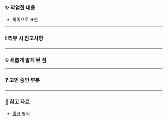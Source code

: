 ### ✨ 작업한 내용
- 목록으로 표현 
---
### ❗ 리뷰 시 참고사항
 

---

### 💡 새롭게 알게 된 점

---

### ❓ 고민 중인 부분

---

### 📘 참고 자료 
- [링크](링크) 형식
